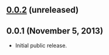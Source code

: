 ## [0.0.2](https://github.com/fgrehm/docker-provider/compare/v0.0.1...master) (unreleased)


## 0.0.1 (November 5, 2013)

  - Initial public release.
